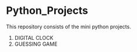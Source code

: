 # Python_Projects
This repository consists of the mini python projects.
1. DIGITAL CLOCK
2. GUESSING GAME

